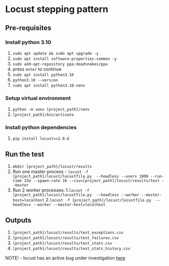 # Locust stepping pattern

## Pre-requisites

### Install python 3.10
1. `sudo apt update && sudo apt upgrade -y`
2. `sudo apt install software-properties-common -y`
3. `sudo add-apt-repository ppa:deadsnakes/ppa`
4. press `enter` to continue
5. `sudo apt install python3.10`
6. `python3.10 --version`
7. `sudo apt install python3.10-venv`

### Setup virtual environment
1. `python -m venv [project_path]/venv`
2. `[project_path]/bin/activate`

### Install python dependencies
1. `pip install locust==2.8.6`

## Run the test
1. `mkdir [project_path]/locust/results`
2. Run one master process - `locust -f [project_path]/locust/locustfile.py  --headless --users 1000 --run-time 15m --spawn-rate 16 --csv=[project_path]/locust/results/test --master`
3. Run 2 worker processes:
    1.`locust -f [project_path]/locust/locustfile.py  --headless --worker --master-host=localhost`
    2.`locust -f [project_path]/locust/locustfile.py  --headless --worker --master-host=localhost` 

## Outputs
1. `[project_path]/locust/results/test_exceptions.csv`
2. `[project_path]/locust/results/test_failures.csv`
3. `[project_path]/locust/results/test_stats.csv`
4. `[project_path]/locust/results/test_stats_history.csv`

NOTE! - locust has an active bug under investigation [here](https://github.com/locustio/locust/issues/2075)